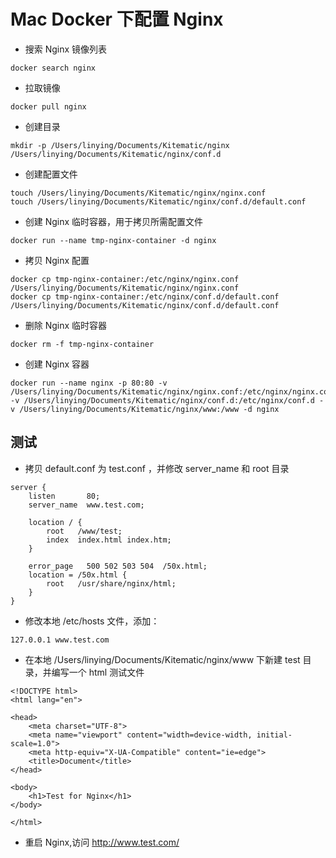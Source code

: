 # Mac Docker 下配置 Nginx

- 搜索 Nginx 镜像列表

```
docker search nginx
```

- 拉取镜像

```
docker pull nginx
```

- 创建目录

```
mkdir -p /Users/linying/Documents/Kitematic/nginx /Users/linying/Documents/Kitematic/nginx/conf.d
```

- 创建配置文件

```
touch /Users/linying/Documents/Kitematic/nginx/nginx.conf
touch /Users/linying/Documents/Kitematic/nginx/conf.d/default.conf
```

- 创建 Nginx 临时容器，用于拷贝所需配置文件

```
docker run --name tmp-nginx-container -d nginx
```

- 拷贝 Nginx 配置

```
docker cp tmp-nginx-container:/etc/nginx/nginx.conf /Users/linying/Documents/Kitematic/nginx/nginx.conf
docker cp tmp-nginx-container:/etc/nginx/conf.d/default.conf /Users/linying/Documents/Kitematic/nginx/conf.d/default.conf
```

- 删除 Nginx 临时容器

```
docker rm -f tmp-nginx-container
```

- 创建 Nginx 容器

```
docker run --name nginx -p 80:80 -v /Users/linying/Documents/Kitematic/nginx/nginx.conf:/etc/nginx/nginx.conf -v /Users/linying/Documents/Kitematic/nginx/conf.d:/etc/nginx/conf.d -v /Users/linying/Documents/Kitematic/nginx/www:/www -d nginx
```

## 测试

- 拷贝 default.conf 为 test.conf ，并修改 server_name 和 root 目录

```
server {
    listen       80;
    server_name  www.test.com;

    location / {
        root   /www/test;
        index  index.html index.htm;
    }

    error_page   500 502 503 504  /50x.html;
    location = /50x.html {
        root   /usr/share/nginx/html;
    }
}
```

- 修改本地 /etc/hosts 文件，添加：

```
127.0.0.1 www.test.com
```

- 在本地 /Users/linying/Documents/Kitematic/nginx/www 下新建 test 目录，并编写一个 html 测试文件

```
<!DOCTYPE html>
<html lang="en">

<head>
    <meta charset="UTF-8">
    <meta name="viewport" content="width=device-width, initial-scale=1.0">
    <meta http-equiv="X-UA-Compatible" content="ie=edge">
    <title>Document</title>
</head>

<body>
    <h1>Test for Nginx</h1>
</body>

</html>
```

- 重启 Nginx,访问 http://www.test.com/
